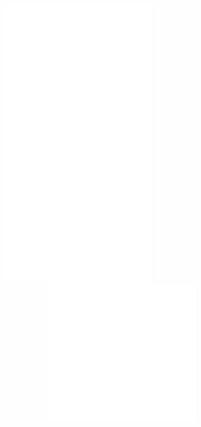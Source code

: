 [<img align="left" width="390" alt="🦑" src="./top.svg">](#)
[<img align="right" width="390" alt="🦑" src="./achievements.svg">](#)

